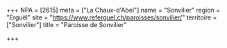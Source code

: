 +++
NPA = [2615]
meta = ["La Chaux-d'Abel"]
name = "Sonvilier"
region = "Erguël"
site = "https://www.referguel.ch/paroisses/sonvilier/"
territoire = ["Sonvilier"]
title = "Paroisse de Sonvilier"

+++
